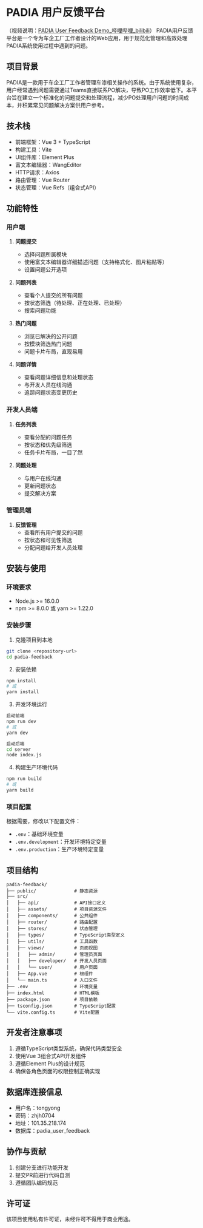 # PADIA 用户反馈平台

（视频说明：[PADIA User Feedback Demo_哔哩哔哩_bilibili](https://www.bilibili.com/video/BV1kRZ6Y6E9b/?vd_source=6cebfb74eb1fc5510e18c96ef6974f6f)）
PADIA用户反馈平台是一个专为车企工厂工作者设计的Web应用，用于规范化管理和高效处理PADIA系统使用过程中遇到的问题。

## 项目背景

PADIA是一款用于车企工厂工作者管理车漆相关操作的系统。由于系统使用复杂，用户经常遇到问题需要通过Teams直接联系PO解决，导致PO工作效率低下。本平台旨在建立一个标准化的问题提交和处理流程，减少PO处理用户问题的时间成本，并积累常见问题解决方案供用户参考。

## 技术栈

- 前端框架：Vue 3 + TypeScript
- 构建工具：Vite
- UI组件库：Element Plus
- 富文本编辑器：WangEditor
- HTTP请求：Axios
- 路由管理：Vue Router
- 状态管理：Vue Refs（组合式API）

## 功能特性

### 用户端

1. **问题提交**
   - 选择问题所属模块
   - 使用富文本编辑器详细描述问题（支持格式化、图片粘贴等）
   - 设置问题公开选项

2. **问题列表**
   - 查看个人提交的所有问题
   - 按状态筛选（待处理、正在处理、已处理）
   - 搜索问题功能

3. **热门问题**
   - 浏览已解决的公开问题
   - 按模块筛选热门问题
   - 问题卡片布局，直观易用

4. **问题详情**
   - 查看问题详细信息和处理状态
   - 与开发人员在线沟通
   - 追踪问题状态变更历史

### 开发人员端

1. **任务列表**
   - 查看分配的问题任务
   - 按状态和优先级筛选
   - 任务卡片布局，一目了然

2. **问题处理**
   - 与用户在线沟通
   - 更新问题状态
   - 提交解决方案

### 管理员端

1. **反馈管理**
   - 查看所有用户提交的问题
   - 按状态和可见性筛选
   - 分配问题给开发人员处理

## 安装与使用

### 环境要求

- Node.js >= 16.0.0
- npm >= 8.0.0 或 yarn >= 1.22.0

### 安装步骤

1. 克隆项目到本地

```bash
git clone <repository-url>
cd padia-feedback
```

2. 安装依赖

```bash
npm install
# 或
yarn install
```

3. 开发环境运行

```bash
启动前端
npm run dev
# 或
yarn dev

启动后端
cd server
node index.js
```

4. 构建生产环境代码

```bash
npm run build
# 或
yarn build
```

### 项目配置

根据需要，修改以下配置文件：

- `.env`：基础环境变量
- `.env.development`：开发环境特定变量
- `.env.production`：生产环境特定变量

## 项目结构

```
padia-feedback/
├── public/              # 静态资源
├── src/
│   ├── api/             # API接口定义
│   ├── assets/          # 项目资源文件
│   ├── components/      # 公共组件
│   ├── router/          # 路由配置
│   ├── stores/          # 状态管理
│   ├── types/           # TypeScript类型定义
│   ├── utils/           # 工具函数
│   ├── views/           # 页面视图
│   │   ├── admin/       # 管理员页面
│   │   ├── developer/   # 开发人员页面
│   │   └── user/        # 用户页面
│   ├── App.vue          # 根组件
│   └── main.ts          # 入口文件
├── .env                 # 环境变量
├── index.html           # HTML模板
├── package.json         # 项目依赖
├── tsconfig.json        # TypeScript配置
└── vite.config.ts       # Vite配置
```

## 开发者注意事项

1. 遵循TypeScript类型系统，确保代码类型安全
2. 使用Vue 3组合式API开发组件
3. 遵循Element Plus的设计规范
4. 确保各角色页面的权限控制正确实现

## 数据库连接信息

- 用户名：tongyong
- 密码：zhjh0704
- 地址：101.35.218.174
- 数据库：padia_user_feedback

## 协作与贡献

1. 创建分支进行功能开发
2. 提交PR前进行代码自测
3. 遵循团队编码规范

## 许可证

该项目使用私有许可证，未经许可不得用于商业用途。
